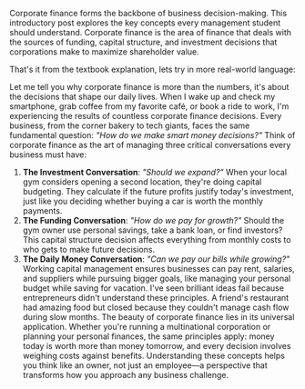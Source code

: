 Corporate finance forms the backbone of business decision-making. This introductory post explores the key concepts every management student should understand.
Corporate finance is the area of finance that deals with the sources of funding, capital structure, and investment decisions that corporations make to maximize shareholder value.
<!--more-->

That's it from the textbook explanation, lets try in more real-world language:

Let me tell you why corporate finance is more than the numbers, it's about the decisions that shape our daily lives.
When I wake up and check my smartphone, grab coffee from my favorite café, or book a ride to work, I'm experiencing the results of countless corporate finance decisions. Every business, from the corner bakery to tech giants, faces the same fundamental question: *"How do we make smart money decisions?"*
Think of corporate finance as the art of managing three critical conversations every business must have:
1. **The Investment Conversation**: *"Should we expand?"* When your local gym considers opening a second location, they're doing capital budgeting. They calculate if the future profits justify today's investment, just like you deciding whether buying a car is worth the monthly payments.
2. **The Funding Conversation**: *"How do we pay for growth?"* Should the gym owner use personal savings, take a bank loan, or find investors? This capital structure decision affects everything from monthly costs to who gets to make future decisions.
3. **The Daily Money Conversation**: *"Can we pay our bills while growing?"* Working capital management ensures businesses can pay rent, salaries, and suppliers while pursuing bigger goals, like managing your personal budget while saving for vacation.
I've seen brilliant ideas fail because entrepreneurs didn't understand these principles. A friend's restaurant had amazing food but closed because they couldn't manage cash flow during slow months.
The beauty of corporate finance lies in its universal application. Whether you're running a multinational corporation or planning your personal finances, the same principles apply: money today is worth more than money tomorrow, and every decision involves weighing costs against benefits.
Understanding these concepts helps you think like an owner, not just an employee—a perspective that transforms how you approach any business challenge.